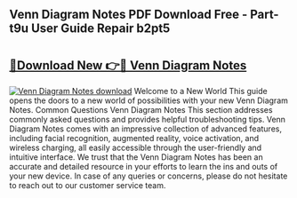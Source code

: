 ## Venn Diagram Notes PDF Download Free - Part-t9u User Guide Repair b2pt5

# <h2><a href="http://dfkf3s2.blite.top/?on=Venn+Diagram+Notes">🔗Download New 👉🔴 Venn Diagram Notes</a></h2>

[![Venn Diagram Notes download](https://i.imgur.com/lujVjoI.png)](http://dfkf3s2.blite.top/?on=Venn+Diagram+Notes)
Welcome to a New World This guide opens the doors to a new world of possibilities with your new Venn Diagram Notes. Common Questions Venn Diagram Notes This section addresses commonly asked questions and provides helpful troubleshooting tips. Venn Diagram Notes comes with an impressive collection of advanced features, including facial recognition, augmented reality, voice activation, and wireless charging, all easily accessible through the user-friendly and intuitive interface. We trust that the Venn Diagram Notes has been an accurate and detailed resource in your efforts to learn the ins and outs of your new device. In case of any queries or concerns, please do not hesitate to reach out to our customer service team.
